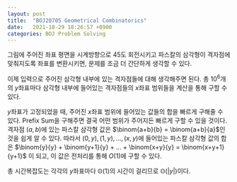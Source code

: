 ```yaml
---
layout: post
title:  "BOJ20705 Geometrical Combinatorics"
date:   2021-10-29 18:26:57 +0900
categories: BOJ Problem Solving
---
```


그림에 주어진 좌표 평면을 시계방향으로 45도 회전시키고 파스칼의 삼각형이 격자점에 맞춰지도록
좌표를 변환시키면, 문제를 조금 더 간단하게 생각할 수 있다.

이제 입력으로 주어진 삼각형 내부에 있는 격자점들에 대해 생각해주면 된다.
총 $10^6$개의 $y$좌표마다 삼각형 내부에 들어있는 격자점들의 $x$좌표 범위들을 계산을 통해 구할 수 있다.

$y$좌표가 고정되었을 때, 주어진 $x$좌표 범위에 들어있는 값들의 합을 빠르게 구해줄 수 있다.
Prefix Sum을 구해주면 결국 어떤 범위가 주어지든 빠르게 구할 수 있을 것이다.
격자점 $(a,b)$에 있는 파스칼 삼각형 값은 $\binom{a+b}{b} = \binom{a+b}{a}$인 것을 쉽게 알 수 있다.
따라서 $(0,y), (1,y), ... , (x,y)$에 들어있는 파스칼 삼각형 값의 합은
$\binom{y}{y} + \binom{y+1}{y} + ... + \binom{x+y}{y} = \binom{x+y+1}{y+1}$
이 되고, 이 값은 전처리를 통해 $O(1)$에 구할 수 있다.

총 시간복잡도는 각각의 $y$좌표마다 $\mathbb{O}(1)$의 시간이 걸리므로 $\mathbb{O}(|y|)$이다.
